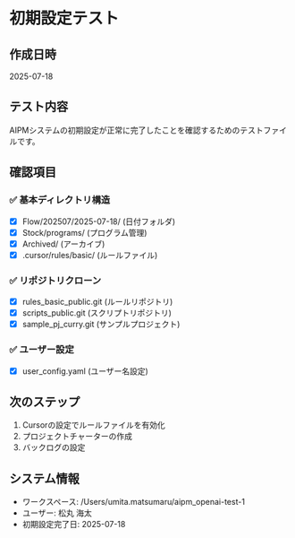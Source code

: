 # 初期設定テスト

## 作成日時
2025-07-18

## テスト内容
AIPMシステムの初期設定が正常に完了したことを確認するためのテストファイルです。

## 確認項目

### ✅ 基本ディレクトリ構造
- [x] Flow/202507/2025-07-18/ (日付フォルダ)
- [x] Stock/programs/ (プログラム管理)
- [x] Archived/ (アーカイブ)
- [x] .cursor/rules/basic/ (ルールファイル)

### ✅ リポジトリクローン
- [x] rules_basic_public.git (ルールリポジトリ)
- [x] scripts_public.git (スクリプトリポジトリ)
- [x] sample_pj_curry.git (サンプルプロジェクト)

### ✅ ユーザー設定
- [x] user_config.yaml (ユーザー名設定)

## 次のステップ
1. Cursorの設定でルールファイルを有効化
2. プロジェクトチャーターの作成
3. バックログの設定

## システム情報
- ワークスペース: /Users/umita.matsumaru/aipm_openai-test-1
- ユーザー: 松丸 海太
- 初期設定完了日: 2025-07-18 